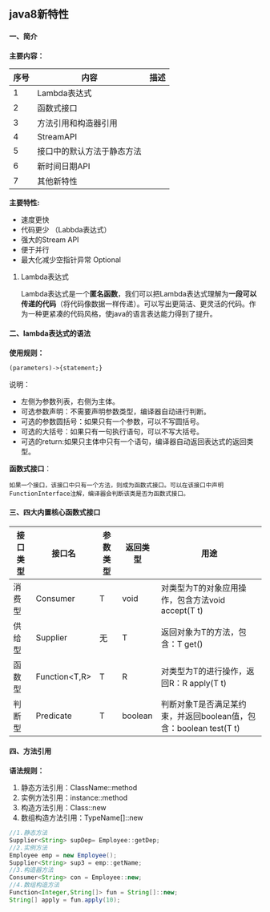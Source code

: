 ## java8新特性

#### 一、简介

**主要内容：**

| 序号 | 内容                       | 描述 |
| ---- | -------------------------- | ---- |
| 1    | Lambda表达式               |      |
| 2    | 函数式接口                 |      |
| 3    | 方法引用和构造器引用       |      |
| 4    | StreamAPI                  |      |
| 5    | 接口中的默认方法于静态方法 |      |
| 6    | 新时间日期API              |      |
| 7    | 其他新特性                 |      |

**主要特性:**

- 速度更快
- 代码更少 （Labbda表达式）
- 强大的Stream API
- 便于并行
- 最大化减少空指针异常 Optional

1. Lambda表达式

   Lambda表达式是一个**匿名函数**，我们可以把Lambda表达式理解为**一段可以传递的代码**（将代码像数据一样传递）。可以写出更简洁、更灵活的代码。作为一种更紧凑的代码风格，使java的语言表达能力得到了提升。


#### 二、lambda表达式的语法

**使用规则：**

```html
(parameters)->{statement;}
```

说明：

- 左侧为参数列表，右侧为主体。
- 可选参数声明：不需要声明参数类型，编译器自动进行判断。
- 可选的参数圆括号：如果只有一个参数，可以不写圆括号。
- 可选的大括号：如果只有一句执行语句，可以不写大括号。
- 可选的return:如果只主体中只有一个语句，编译器自动返回表达式的返回类型。

**函数式接口**：

```
如果一个接口，该接口中只有一个方法，则成为函数式接口。可以在该接口中声明FunctionInterface注解，编译器会判断该类是否为函数式接口。
```

#### 三、四大内置核心函数式接口

| 接口类型 | 接口名        | 参数类型 | 返回类型 | 用途                                                         |
| -------- | ------------- | -------- | -------- | ------------------------------------------------------------ |
| 消费型   | Consumer<T>   | T        | void     | 对类型为T的对象应用操作，包含方法void accept(T t)            |
| 供给型   | Supplier<T>   | 无       | T        | 返回对象为T的方法，包含：T get()                             |
| 函数型   | Function<T,R> | T        | R        | 对类型为T的进行操作，返回R：R apply(T t)                     |
| 判断型   | Predicate<T>  | T        | boolean  | 判断对象T是否满足某约束，并返回boolean值，包含：boolean  test(T t) |

#### 四、方法引用

**语法规则：**

1. 静态方法引用：ClassName::method
2. 实例方法引用：instance::method
3. 构造方法引用：Class::new
4. 数组构造方法引用：TypeName[]::new

```java
//1.静态方法
Supplier<String> supDep= Employee::getDep;
//2.实例方法
Employee emp = new Employee();
Supplier<String> sup3 = emp::getName;
//3.构造器方法
Consumer<String> con = Employee::new;
//4.数组构造方法
Function<Integer,String[]> fun = String[]::new;
String[] apply = fun.apply(10);
```

